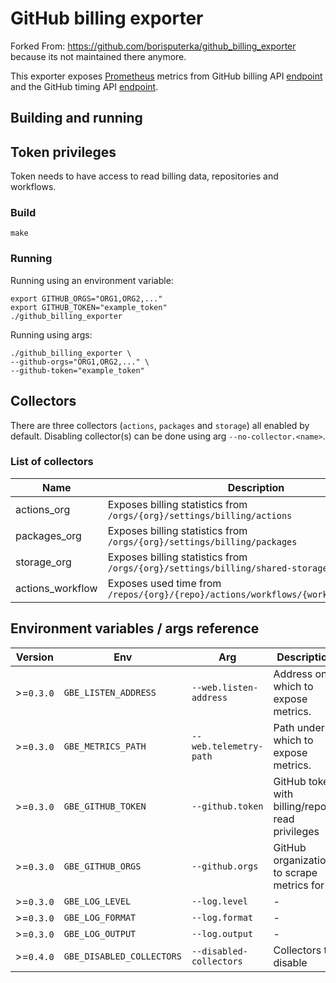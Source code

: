 # GitHub billing exporter

Forked From: https://github.com/borisputerka/github_billing_exporter because its not maintained there anymore.

This exporter exposes [Prometheus](https://prometheus.io/) metrics from GitHub billing API [endpoint](https://docs.github.com/en/free-pro-team@latest/rest/reference/billing) and the GitHub timing API [endpoint](https://docs.github.com/en/rest/reference/actions#get-workflow-usage).

## Building and running

## Token privileges

Token needs to have access to read billing data, repositories and workflows.

### Build

    make

### Running

Running using an environment variable:

    export GITHUB_ORGS="ORG1,ORG2,..."
    export GITHUB_TOKEN="example_token"
    ./github_billing_exporter

Running using args:

    ./github_billing_exporter \
    --github-orgs="ORG1,ORG2,..." \
    --github-token="example_token"

## Collectors

There are three collectors (`actions`, `packages` and `storage`) all enabled by default. Disabling collector(s) can be done using arg `--no-collector.<name>`.

### List of collectors

Name	          | Description									                                        | Enabled
------------------|-------------------------------------------------------------------------------------|--------
actions_org       | Exposes billing statistics from `/orgs/{org}/settings/billing/actions`	            | `true`
packages_org      | Exposes billing statistics from `/orgs/{org}/settings/billing/packages`	            | `true`
storage_org       | Exposes billing statistics from `/orgs/{org}/settings/billing/shared-storage`       | `true`
actions_workflow  | Exposes used time from `/repos/{org}/{repo}/actions/workflows/{workflow_id}/timing` | `true`

## Environment variables / args reference

Version    | Env		               | Arg		             | Description			                	       | Default
-----------|---------------------------|-------------------------|-------------------------------------------------|---------
\>=`0.3.0` | `GBE_LISTEN_ADDRESS`      | `--web.listen-address`  | Address on which to expose metrics.             | `:9776`
\>=`0.3.0` | `GBE_METRICS_PATH`	       | `--web.telemetry-path`  | Path under which to expose metrics.             | `/metrics`
\>=`0.3.0` | `GBE_GITHUB_TOKEN`        | `--github.token`	     | GitHub token with billing/repo read privileges  | `""`
\>=`0.3.0` | `GBE_GITHUB_ORGS`	       | `--github.orgs`	     | GitHub organizations to scrape metrics for      | `""`
\>=`0.3.0` | `GBE_LOG_LEVEL`           | `--log.level`	         | -                                               | `"info"`
\>=`0.3.0` | `GBE_LOG_FORMAT`          | `--log.format`	         | -                                               | `"logfmt"`
\>=`0.3.0` | `GBE_LOG_OUTPUT`          | `--log.output`	         | -                                               | `"stdout"`
\>=`0.4.0` | `GBE_DISABLED_COLLECTORS` | `--disabled-collectors` | Collectors to disable			               | `""`
